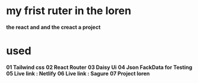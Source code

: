 # my frist ruter in the loren
**the react and and the creact a project**

# used 
**01 Tailwind css** 
**02 React Router** 
**03 Daisy Ui** 
**04 Json FackData for Testing** 
**05 Live link : Netlify** 
**06 Live link : Sagure** 
**07 Project loren** 

